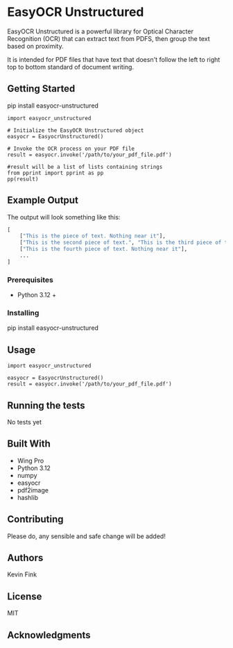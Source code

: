 
# EasyOCR Unstructured

EasyOCR Unstructured is a powerful library for Optical Character Recognition (OCR) that can extract text from PDFS, then group the text based on proximity.

It is intended for PDF files that have text that doesn't follow the left to right top to bottom standard of document writing.


## Getting Started

pip install easyocr-unstructured

```
import easyocr_unstructured

# Initialize the EasyOCR Unstructured object
easyocr = EasyocrUnstructured()

# Invoke the OCR process on your PDF file
result = easyocr.invoke('/path/to/your_pdf_file.pdf')

#result will be a list of lists containing strings
from pprint import pprint as pp
pp(result)
```

## Example Output

The output will look something like this:

```python
[
    ["This is the piece of text. Nothing near it"],
    ["This is the second piece of text.", "This is the third piece of text that was close to the second"],
    ["This is the fourth piece of text. Nothing near it"],
    ...
]
```

### Prerequisites

- Python 3.12 +

### Installing

pip install easyocr-unstructured

## Usage

```
import easyocr_unstructured

easyocr = EasyocrUnstructured()
result = easyocr.invoke('/path/to/your_pdf_file.pdf')
```

## Running the tests

No tests yet

## Built With

- Wing Pro
- Python 3.12
- numpy
- easyocr
- pdf2image
- hashlib

## Contributing

Please do, any sensible and safe change will be added!

## Authors

Kevin Fink

## License

MIT

## Acknowledgments

